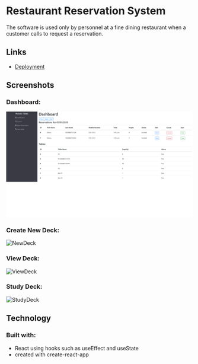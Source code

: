 # Restaurant Reservation System

The software is used only by personnel at a fine dining restaurant when a customer calls to request a reservation.


 ## Links
 - [Deployment](https://restaurant-reservations-sigma.vercel.app/) 
 
 ## Screenshots
 
### Dashboard:
![Dashboard](./screenshots/dashboard.png)
### Create New Deck:
![NewDeck](./screenshots/CreateDeck.PNG)
### View Deck:
![ViewDeck](./screenshots/ViewDeck.PNG)
### Study Deck:
 ![StudyDeck](./screenshots/Study.PNG)
 
 ## Technology
 ### Built with:
 - React using hooks such as useEffect and useState
 - created with create-react-app
